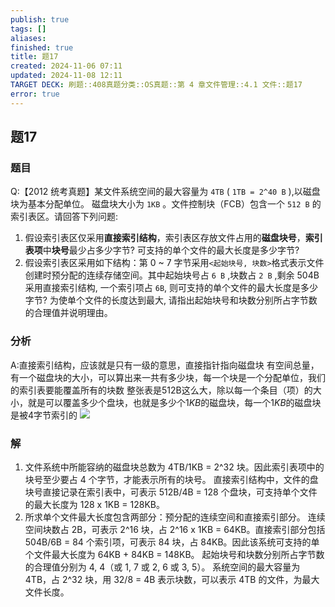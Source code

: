 ```yaml
---
publish: true
tags: []
aliases: 
finished: true
title: 题17
created: 2024-11-06 07:11
updated: 2024-11-08 12:11
TARGET DECK: 刷题::408真题分类::OS真题::第 4 章文件管理::4.1 文件::题17
error: true
---
```

## 题17
### 题目
Q:【2012 统考真题】某文件系统空间的最大容量为 `4TB` ( `1TB = 2^40 B` ),以磁盘块为基本分配单位。
磁盘块大小为 `1KB` 。文件控制块（FCB）包含一个 `512 B` 的索引表区。请回答下列问题:
1. 假设索引表区仅采用**直接索引结构**，索引表区存放文件占用的**磁盘块号**，**索引表项**中**块号**最少占多少字节? 可支持的单个文件的最大长度是多少字节?
2. 假设索引表区采用如下结构：第 0 ~ 7 字节采用`<起始块号, 块数>`格式表示文件创建时预分配的连续存储空间。其中起始块号占 `6 B` ,块数占 `2 B` ,剩余 504B 采用直接索引结构, 一个索引项占 `6B`, 则可支持的单个文件的最大长度是多少字节? 为使单个文件的长度达到最大, 请指出起始块号和块数分别所占字节数的合理值并说明理由。
### 分析
A:直接索引结构，应该就是只有一级的意思，直接指针指向磁盘块
有空间总量，有一个磁盘块的大小，可以算出来一共有多少块，每一个块是一个分配单位，我们的索引表要能覆盖所有的块数
整张表是512B这么大，除以每一个条目（项）的大小，就是可以覆盖多少个盘块，也就是多少个$1KB$的磁盘块，每一个$1KB$的磁盘块是被4字节索引的
![](https://img.hwenyi.tech/202411082006806.webp)
### 解
1. 文件系统中所能容纳的磁盘块总数为 4TB/1KB = 2^32 块。因此索引表项中的块号至少要占 4 个字节，才能表示所有的块号。
直接索引结构中，文件的盘块号直接记录在索引表中，可表示 512B/4B = 128 个盘块，可支持单个文件的最大长度为 128 x 1KB = 128KB。
2. 所求单个文件最大长度包含两部分：预分配的连续空间和直接索引部分。
连续空间块数占 2B，可表示 2^16 块，占 2^16 x 1KB = 64KB。直接索引部分包括 504B/6B = 84 个索引项，可表示 84 块，占 84KB。因此该系统可支持的单个文件最大长度为 64KB + 84KB = 148KB。
起始块号和块数分别所占字节数的合理值分别为 4, 4（或 1, 7 或 2, 6 或 3, 5）。
系统空间的最大容量为 4TB，占 2^32 块，用 32/8 = 4B 表示块数，可以表示 4TB 的文件，为最大文件长度。

